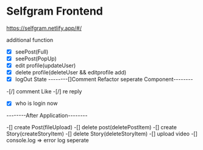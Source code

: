 # Selfgram Frontend

https://selfgram.netlify.app/#/

additional function

-[X] seePost(Full)
-[X] seePost(PopUp)
-[X] edit profile(updateUser)
-[X] delete profile(deleteUser && editprofile add)
-[X] logOut State
--------[]Comment Refactor seperate Component--------

-[/] comment Like
-[/] re reply
-[X] who is login now

--------After Application--------

-[] create Post(fileUpload)
-[] delete post(deletePostItem)
-[] create Story(createStoryItem)
-[] delete Story(deleteStoryItem)
-[] upload video
-[] console.log => error log seperate
